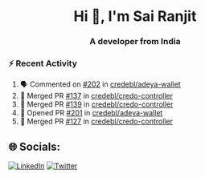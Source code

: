 <h1 align="center">Hi 👋, I'm Sai Ranjit</h1>
<h3 align="center">A developer from India</h3>

### :zap: Recent Activity

<!--START_SECTION:activity-->
1. 🗣 Commented on [#202](https://github.com/credebl/adeya-wallet/pull/202#issuecomment-2194641519) in [credebl/adeya-wallet](https://github.com/credebl/adeya-wallet)
2. 🎉 Merged PR [#137](https://github.com/credebl/credo-controller/pull/137) in [credebl/credo-controller](https://github.com/credebl/credo-controller)
3. 🎉 Merged PR [#139](https://github.com/credebl/credo-controller/pull/139) in [credebl/credo-controller](https://github.com/credebl/credo-controller)
4. 💪 Opened PR [#201](https://github.com/credebl/adeya-wallet/pull/201) in [credebl/adeya-wallet](https://github.com/credebl/adeya-wallet)
5. 🎉 Merged PR [#127](https://github.com/credebl/credo-controller/pull/127) in [credebl/credo-controller](https://github.com/credebl/credo-controller)
<!--END_SECTION:activity-->

## 🌐 Socials:
[![LinkedIn](https://img.shields.io/badge/LinkedIn-%230077B5.svg?logo=linkedin&logoColor=white)](https://linkedin.com/in/sairanjit) [![Twitter](https://img.shields.io/badge/Twitter-%231DA1F2.svg?logo=Twitter&logoColor=white)](https://twitter.com/sairanjit_) 
